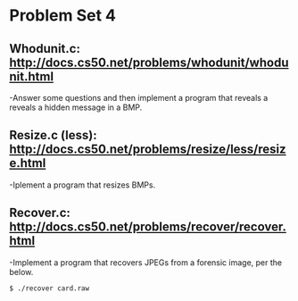 # Problem Set 4

## Whodunit.c: http://docs.cs50.net/problems/whodunit/whodunit.html
  -Answer some questions and then implement a program that reveals a reveals a hidden message in a BMP.
  
## Resize.c (less): http://docs.cs50.net/problems/resize/less/resize.html
  -Iplement a program that resizes BMPs.

## Recover.c: http://docs.cs50.net/problems/recover/recover.html
  -Implement a program that recovers JPEGs from a forensic image, per the below.

    $ ./recover card.raw
